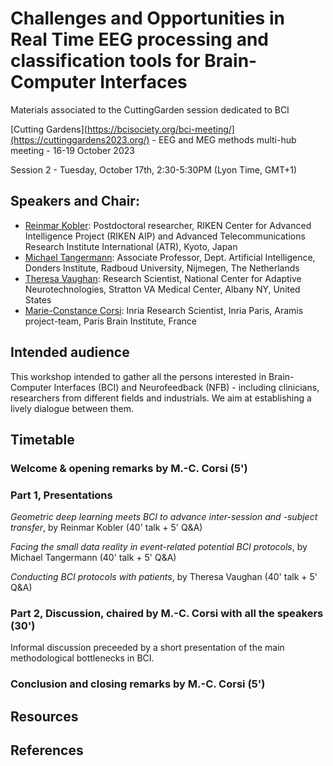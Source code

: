 # Challenges and Opportunities in Real Time EEG processing and classification tools for Brain-Computer Interfaces
Materials associated to the CuttingGarden session dedicated to BCI



[Cutting Gardens](https://bcisociety.org/bci-meeting/](https://cuttinggardens2023.org/) - EEG and MEG methods multi-hub meeting - 16-19 October 2023


Session 2 - Tuesday, October 17th, 2:30-5:30PM (Lyon Time, GMT+1)

## Speakers and Chair:
- [Reinmar Kobler](https://scholar.google.at/citations?user=hE8CJYIAAAAJ&hl=de): Postdoctoral researcher, RIKEN Center for Advanced Intelligence Project (RIKEN AIP) and Advanced Telecommunications Research Institute International (ATR), Kyoto, Japan
- [Michael Tangermann](https://neurotechlab.socsci.ru.nl/author/michael-tangermann/): Associate Professor, Dept. Artificial Intelligence, Donders Institute, Radboud University, Nijmegen, The Netherlands
- [Theresa Vaughan](https://www.neurotechcenter.org/people/btrc-faculty/theresa-vaughan-ba): Research Scientist, National Center for Adaptive Neurotechnologies, Stratton VA Medical Center, Albany NY, United States
- [Marie-Constance Corsi](https://marieconstance-corsi.netlify.app/): Inria Research Scientist, Inria Paris, Aramis project-team, Paris Brain Institute, France


## Intended audience
This workshop intended to gather all the persons interested in Brain-Computer Interfaces (BCI) and Neurofeedback (NFB) - including clinicians, researchers from different fields and industrials. We aim at establishing a lively dialogue between them.



## Timetable

### Welcome & opening remarks by M.-C. Corsi (5')

### Part 1, Presentations
*Geometric deep learning meets BCI to advance inter-session and -subject transfer*, by Reinmar Kobler (40' talk + 5' Q&A)

*Facing the small data reality in event-related potential BCI protocols*, by Michael Tangermann (40' talk + 5' Q&A)

*Conducting BCI protocols with patients*, by Theresa Vaughan (40' talk + 5' Q&A)


### Part 2, Discussion, chaired by M.-C. Corsi with all the speakers (30')
Informal discussion preceeded by a short presentation of the main methodological bottlenecks in BCI.


### Conclusion and closing remarks by M.-C. Corsi (5') 


## Resources

## References

